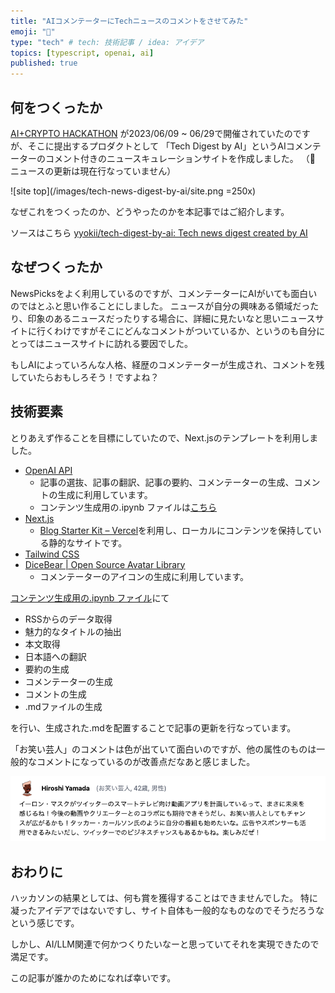 ```yaml
---
title: "AIコメンテーターにTechニュースのコメントをさせてみた"
emoji: "💃"
type: "tech" # tech: 技術記事 / idea: アイデア
topics: [typescript, openai, ai]
published: true
---
```


## 何をつくったか

[AI+CRYPTO HACKATHON](https://ai-crypto-hack.framer.website/) が2023/06/09 ~ 06/29で開催されていたのですが、そこに提出するプロダクトとして
「Tech Digest by AI」というAIコメンテーターのコメント付きのニュースキュレーションサイトを作成しました。
（🚨 ニュースの更新は現在行なっていません）

![site top](/images/tech-news-digest-by-ai/site.png =250x)

なぜこれをつくったのか、どうやったのかを本記事ではご紹介します。

ソースはこちら [yyokii/tech-digest-by-ai: Tech news digest created by AI](https://github.com/yyokii/tech-digest-by-ai)

## なぜつくったか

NewsPicksをよく利用しているのですが、コメンテーターにAIがいても面白いのではとふと思い作ることにしました。
ニュースが自分の興味ある領域だったり、印象のあるニュースだったりする場合に、詳細に見たいなと思いニュースサイトに行くわけですがそこにどんなコメントがついているか、というのも自分にとってはニュースサイトに訪れる要因でした。

もしAIによっていろんな人格、経歴のコメンテーターが生成され、コメントを残していたらおもしろそう！ですよね？

## 技術要素

とりあえず作ることを目標にしていたので、Next.jsのテンプレートを利用しました。

- [OpenAI API](https://platform.openai.com/)
  - 記事の選抜、記事の翻訳、記事の要約、コメンテーターの生成、コメントの生成に利用しています。
  - コンテンツ生成用の.ipynb ファイルは[こちら](https://github.com/yyokii/generator-of-ai-commented-news)
- [Next.js](https://nextjs.org/)
  - [Blog Starter Kit – Vercel](https://vercel.com/templates/next.js/blog-starter-kit)を利用し、ローカルにコンテンツを保持している静的なサイトです。
- [Tailwind CSS](https://tailwindcss.com/docs/installation)
- [DiceBear | Open Source Avatar Library](https://www.dicebear.com/)
  - コメンテーターのアイコンの生成に利用しています。

[コンテンツ生成用の.ipynb ファイル]((https://github.com/yyokii/generator-of-ai-commented-news))にて

+ RSSからのデータ取得
+ 魅力的なタイトルの抽出
+ 本文取得
+ 日本語への翻訳
+ 要約の生成
+ コメンテーターの生成
+ コメントの生成
+ .mdファイルの生成

を行い、生成された.mdを配置することで記事の更新を行なっています。

「お笑い芸人」のコメントは色が出ていて面白いのですが、他の属性のものは一般的なコメントになっているのが改善点だなあと感じました。

![comedian comment](/images/tech-news-digest-by-ai/comedian-comment.png)

## おわりに

ハッカソンの結果としては、何も賞を獲得することはできませんでした。
特に凝ったアイデアではないですし、サイト自体も一般的なものなのでそうだろうなという感じです。

しかし、AI/LLM関連で何かつくりたいなーと思っていてそれを実現できたので満足です。

この記事が誰かのためになれば幸いです。
